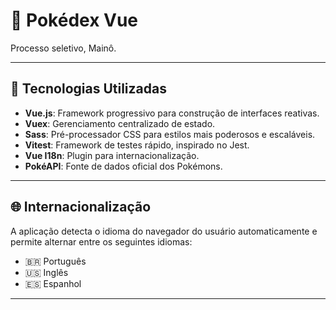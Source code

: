 # 📘 Pokédex Vue
 Processo seletivo, Mainô.

---

## 🚀 Tecnologias Utilizadas

- **Vue.js**: Framework progressivo para construção de interfaces reativas.
- **Vuex**: Gerenciamento centralizado de estado.
- **Sass**: Pré-processador CSS para estilos mais poderosos e escaláveis.
- **Vitest**: Framework de testes rápido, inspirado no Jest.
- **Vue I18n**: Plugin para internacionalização.
- **PokéAPI**: Fonte de dados oficial dos Pokémons.

---

## 🌐 Internacionalização

A aplicação detecta o idioma do navegador do usuário automaticamente e permite alternar entre os seguintes idiomas:

- 🇧🇷 Português
- 🇺🇸 Inglês
- 🇪🇸 Espanhol

---


